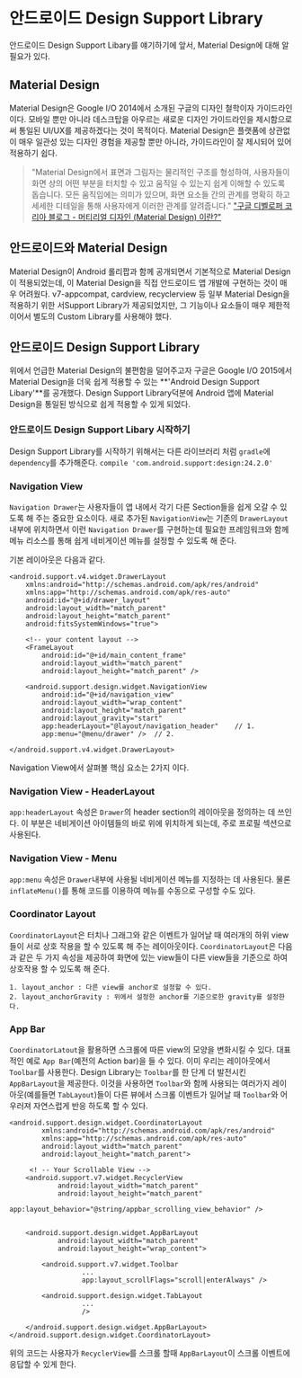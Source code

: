 # 안드로이드 Design Support Library
안드로이드 Design Support Libary를 얘기하기에 앞서, Material Design에 대해 알 필요가 있다.

## Material Design 
Material Design은 Google I/O 2014에서 소개된 구글의 디자인 철학이자 가이드라인이다. 모바일 뿐만 아니라 데스크탑을 아우르는 새로운 디자인 가이드라인을 제시함으로써 통일된 UI/UX를 제공하겠다는 것이 목적이다. Material Design은 플랫폼에 상관없이 매우 일관성 있는 디자인 경험을 제공할 뿐만 아니라, 가이드라인이 잘 제시되어 있어 적용하기 쉽다.

> "Material Design에서 표면과 그림자는 물리적인 구조를 형성하여, 사용자들이 화면 상의 어떤 부분을 터치할 수 있고 움직일 수 있는지 쉽게 이해할 수 있도록 돕습니다. 모든 움직임에는 의미가 있으며, 화면 요소들 간의 관계를 명확히 하고 세세한 디테일을 통해 사용자에게 이러한 관계를 알려줍니다." 
> ["구글 디벨로퍼 코리아 블로그 - 머티리얼 디자인 (Material Design) 이란?"](https://developers-kr.googleblog.com/2014/07/this-is-material-design.html)


## 안드로이드와 Material Design
Material Design이 Android 롤리팝과 함께 공개되면서 기본적으로 Material Design이 적용되었는데, 이 Material Design을 직접 안드로이드 앱 개발에 구현하는 것이 매우 어려웠다. v7-appcompat, cardview, recyclerview 등 일부 Material Design을 적용하기 위한 서Support Library가 제공되었지만, 그 기능이나 요소들이 매우 제한적이어서 별도의 Custom Library를 사용해야 했다. 

## 안드로이드 Design Support Library
위에서 언급한 Material Design의 불편함을 덜어주고자 구글은 Google I/O 2015에서 Material Design을 더욱 쉽게 적용할 수 있는 **'Android Design Support Libary'**를 공개했다. Design Support Library덕분에 Android 앱에 Material Design을 통일된 방식으로 쉽게 적용할 수 있게 되었다. 

### 안드로이드 Design Support Libary 시작하기
Design Support Library를 시작하기 위해서는 다른 라이브러리 처럼 `gradle`에 `dependency`를 추가해준다.
`compile 'com.android.support:design:24.2.0'`

### Navigation View
`Navigation Drawer`는 사용자들이 앱 내에서 각기 다른 Section들을 쉽게 오갈 수 있도록 해 주는 중요한 요소이다. 새로 추가된 `NavigationView`는 기존의 `DrawerLayout`내부에 위치하면서 이런 `Navigation Drawer`를 구현하는데 필요한 프레임워크와 함께 메뉴 리소스를 통해 쉽게 네비게이션 메뉴를 설정할 수 있도록 해 준다. 

기본 레이아웃은 다음과 같다. 
```
<android.support.v4.widget.DrawerLayout  
    xmlns:android="http://schemas.android.com/apk/res/android"
    xmlns:app="http://schemas.android.com/apk/res-auto"
    android:id="@+id/drawer_layout"
    android:layout_width="match_parent"
    android:layout_height="match_parent"
    android:fitsSystemWindows="true">

    <!-- your content layout -->
    <FrameLayout
        android:id="@+id/main_content_frame"
        android:layout_width="match_parent"
        android:layout_height="match_parent" />

    <android.support.design.widget.NavigationView
        android:id="@+id/navigation_view"
        android:layout_width="wrap_content"
        android:layout_height="match_parent"
        android:layout_gravity="start"
        app:headerLayout="@layout/navigation_header"	// 1.
        app:menu="@menu/drawer" />	// 2.

</android.support.v4.widget.DrawerLayout>  
```
Navigation View에서 살펴볼 핵심 요소는 2가지 이다.

### Navigation View - HeaderLayout
`app:headerLayout` 속성은 `Drawer`의 header section의 레이아웃을 정의하는 데 쓰인다. 이 부분은 네비게이션 아이템들의 바로 위에 위치하게 되는데, 주로 프로필 섹션으로 사용된다.

### Navigation View - Menu
`app:menu` 속성은 `Drawer`내부에 사용될 네비게이션 메뉴를 지정하는 데 사용된다. 물론 `inflateMenu()`를 통해 코드를 이용하여 메뉴를 수동으로 구성할 수도 있다.


### Coordinator Layout
`CoordinatorLayout`은 터치나 그래그와 같은 이벤트가 일어날 때 여러개의 하위 view들이 서로 상호 작용을 할 수 있도록 해 주는 레이아웃이다.
`CoordinatorLayout`은 다음과 같은 두 가지 속성을 제공하여 화면에 있는 view들이 다른 view들을 기준으로 하여 상호작용 할 수 있도록 해 준다.
	
	1. layout_anchor : 다른 view를 anchor로 설정할 수 있다.
	2. layout_anchorGravity : 위에서 설정한 anchor를 기준으로한 gravity를 설정한다.

### App Bar
`CoordinatorLatout`을 활용하면 스크롤에 따른 view의 모양을 변화시킬 수 있다. 대표적인 예로 `App Bar`(예전의 Action bar)을 들 수 있다. 이미 우리는 레이아웃에서 `Toolbar`를 사용한다. Design Library는 `Toolbar`를 한 단계 더 발전시킨 `AppBarLayout`을 제공한다. 이것을 사용하면 `Toolbar`와 함께 사용되는 여러가지 레이아웃(예를들면 `TabLayout`)들이 다른 뷰에서 스크롤 이벤트가 일어날 때 `Toolbar`와 어우러져 자연스럽게 반응 하도록 할 수 있다.

```
<android.support.design.widget.CoordinatorLayout  
        xmlns:android="http://schemas.android.com/apk/res/android"
        xmlns:app="http://schemas.android.com/apk/res-auto"
        android:layout_width="match_parent"
        android:layout_height="match_parent">

     <! -- Your Scrollable View -->
    <android.support.v7.widget.RecyclerView
            android:layout_width="match_parent"
            android:layout_height="match_parent"
            app:layout_behavior="@string/appbar_scrolling_view_behavior" />


    <android.support.design.widget.AppBarLayout
            android:layout_width="match_parent"
            android:layout_height="wrap_content">

        <android.support.v7.widget.Toolbar
                  ...
                  app:layout_scrollFlags="scroll|enterAlways" />

        <android.support.design.widget.TabLayout
                  ...
                  />

    </android.support.design.widget.AppBarLayout>
</android.support.design.widget.CoordinatorLayout>  
```
위의 코드는 사용자가 `RecyclerView`를 스크롤 할때 `AppBarLayout`이 스크롤 이벤트에 응답할 수 있게 한다.
















































































